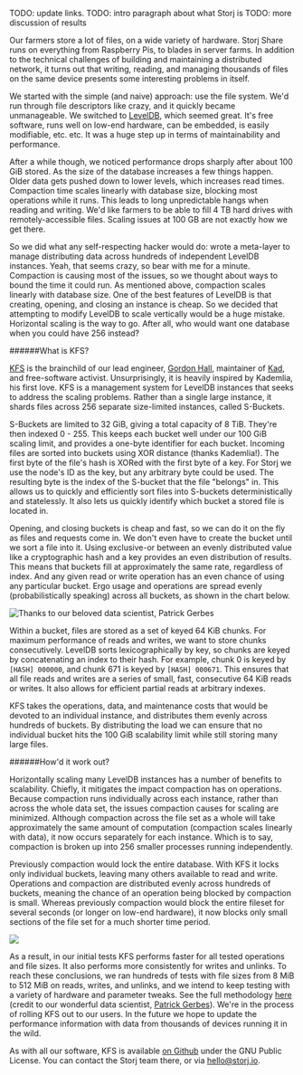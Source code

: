 TODO: update links.
TODO: intro paragraph about what Storj is
TODO: more discussion of results


Our farmers store a lot of files, on a wide variety of hardware. Storj Share runs on everything from Raspberry Pis, to blades in server farms. In addition to the technical challenges of building and maintaining a distributed network, it turns out that writing, reading, and managing thousands of files on the same device presents some interesting problems in itself. 

We started with the simple (and naive) approach: use the file system. We'd run through file descriptors like crazy, and it quickly became unmanageable. We switched to [LevelDB](https://github.com/google/leveldb), which seemed great. It's free software, runs well on low-end hardware, can be embedded, is easily modifiable, etc. etc. It was a huge step up in terms of maintainability and performance.

After a while though, we noticed performance drops sharply after about 100 GiB stored. As the size of the database increases a few things happen. Older data gets pushed down to lower levels, which increases read times. Compaction time scales linearly with database size, blocking most operations while it runs. This leads to long unpredictable hangs when reading and writing. We'd like farmers to be able to fill 4 TB hard drives with remotely-accessible files. Scaling issues at 100 GB are not exactly how we get there.

So we did what any self-respecting hacker would do: wrote a meta-layer to manage distributing data across hundreds of independent LevelDB instances. Yeah, that seems crazy, so bear with me for a minute. Compaction is causing most of the issues, so we thought about ways to bound the time it could run. As mentioned above, compaction scales linearly with database size. One of the best features of LevelDB is that creating, opening, and closing an instance is cheap. So we decided that attempting to modify LevelDB to scale vertically would be a huge mistake. Horizontal scaling is the way to go. After all, who would want one database when you could have 256 instead?

######What is KFS?

[KFS](https://github.com/bookchin/kfs/) is the brainchild of our lead engineer, [Gordon Hall](https://github.com/bookchin/), maintainer of [Kad](https://github.com/kadtools), and free-software activist. Unsurprisingly, it is heavily inspired by Kademlia, his first love. KFS is a management system for LevelDB instances that seeks to address the scaling problems. Rather than a single large instance, it shards files across 256 separate size-limited instances, called S-Buckets. 

S-Buckets are limited to 32 GiB, giving a total capacity of 8 TiB. They're then indexed 0 - 255. This keeps each bucket well under our 100 GiB scaling limit, and provides a one-byte identifier for each bucket. Incoming files are sorted into buckets using XOR distance (thanks Kademlia!). The first byte of the file's hash is XORed with the first byte of a key. For Storj we use the node's ID as the key, but any arbitrary byte could be used. The resulting byte is the index of the S-bucket that the file "belongs" in. This allows us to quickly and efficiently sort files into S-buckets deterministically and statelessly. It also lets us quickly identify which bucket a stored file is located in.

Opening, and closing buckets is cheap and fast, so we can do it on the fly as files and requests come in. We don't even have to create the bucket until we sort a file into it. Using exclusive-or between an evenly distributed value like a cryptographic hash and a key provides an even distribution of results. This means that buckets fill at approximately the same rate, regardless of index. And any given read or write operation has an even chance of using any particular bucket. Ergo usage and operations are spread evenly (probabilistically speaking) across all buckets, as shown in the chart below.

![Thanks to our beloved data scientist, Patrick Gerbes](https://raw.githubusercontent.com/bookchin/kfs/master/doc/img/xor-metric-distribution.png)

Within a bucket, files are stored as a set of keyed 64 KiB chunks. For maximum performance of reads and writes, we want to store chunks consecutively. LevelDB sorts lexicographically by key, so chunks are keyed by concatenating an index to their hash. For example, chunk 0 is keyed by `[HASH] 000000`, and chunk 671 is keyed by `[HASH] 000671`. This ensures that all file reads and writes are a series of small, fast, consecutive 64 KiB reads or writes. It also allows for efficient partial reads at arbitrary indexes.

KFS takes the operations, data, and maintenance costs that would be devoted to an individual instance, and distributes them evenly across hundreds of buckets. By distributing the load we can ensure that no individual bucket hits the 100 GiB scalability limit while still storing many large files.

######How'd it work out? 

Horizontally scaling many LevelDB instances has a number of benefits to scalability. Chiefly, it mitigates the impact compaction has on operations. Because compaction runs individually across each instance, rather than across the whole data set, the issues compaction causes for scaling are minimized. Although compaction across the file set as a whole will take approximately the same amount of computation (compaction scales linearly with data), it now occurs separately for each instance. Which is to say, compaction is broken up into 256 smaller processes running independently.

Previously compaction would lock the entire database. With KFS it locks only individual buckets, leaving many others available to read and write. Operations and compaction are distributed evenly across hundreds of buckets, meaning the chance of an operation being blocked by compaction is small. Whereas previously compaction would block the entire fileset for several seconds (or longer on low-end hardware), it now blocks only small sections of the file set for a much shorter time period. 

![](https://raw.githubusercontent.com/bookchin/kfs/master/doc/img/performance-test-overview-kfs-vs-vanilla.png)

As a result, in our initial tests KFS performs faster for all tested operations and file sizes. It also performs more consistently for writes and unlinks. To reach these conclusions, we ran hundreds of tests with file sizes from 8 MiB to 512 MiB on reads, writes, and unlinks, and we intend to keep testing with a variety of hardware and parameter tweaks. See the full methodology [here](https://github.com/bookchin/kfs/blob/master/doc/performance-testing.md) (credit to our wonderful data scientist, [Patrick Gerbes](https://github.com/pgerbes1)). We're in the process of rolling KFS out to our users. In the future we hope to update the performance information with data from thousands of devices running it in the wild.

As with all our software, KFS is available [on Github](TODO) under the GNU Public License. You can contact the Storj team there, or via hello@storj.io.
